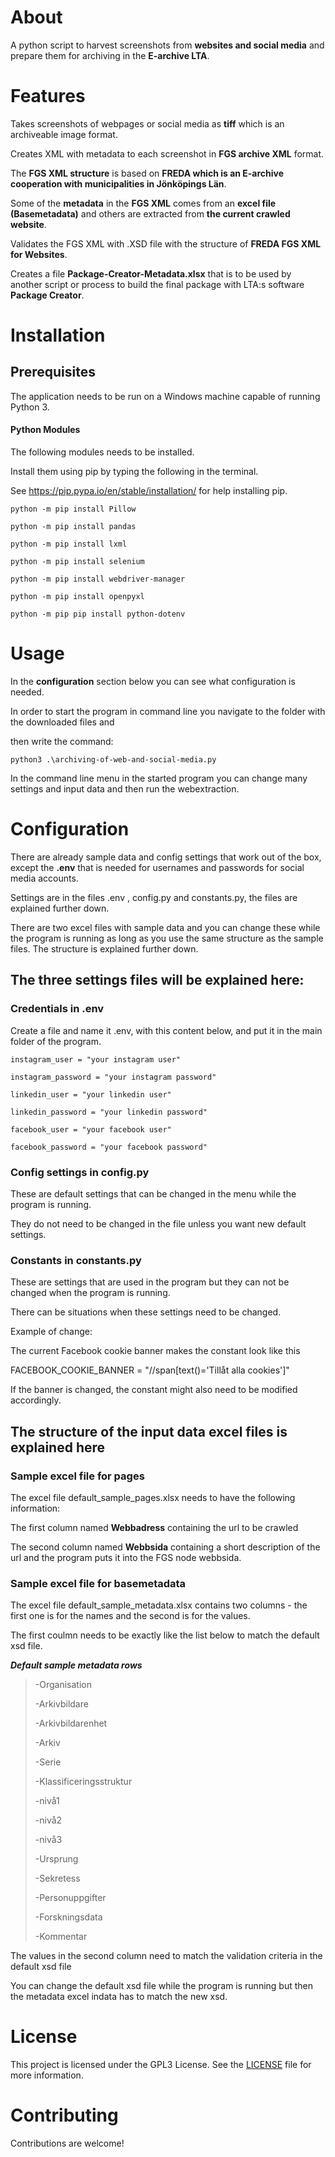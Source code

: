 # About
A python script to harvest screenshots from **websites and social media** and prepare them for archiving in the **E-archive LTA**.

# Features
Takes screenshots of webpages or social media as **tiff** which is an archiveable image format.

Creates XML with metadata to each screenshot in **FGS archive XML** format.

The **FGS XML structure** is based on **FREDA which is an E-archive cooperation with municipalities in Jönköpings Län**.

Some of the **metadata** in the **FGS XML** comes from an **excel file (Basemetadata)** and others are extracted from **the current crawled website**.

Validates the FGS XML with .XSD file with the structure of **FREDA FGS XML for Websites**.

Creates a file **Package-Creator-Metadata.xlsx** that is to be used by another script or process to build the final package with LTA:s software **Package Creator**.

# Installation


## Prerequisites
The application needs to be run on a Windows machine capable of running Python 3.
 

#### Python Modules
The following modules needs to be installed.
 
Install them using pip by typing the following in the terminal.
 
See https://pip.pypa.io/en/stable/installation/ for help installing pip.
 
```
python -m pip install Pillow 
```

```
python -m pip install pandas
```

```
python -m pip install lxml
```

```
python -m pip install selenium
```

```
python -m pip install webdriver-manager
```

```
python -m pip install openpyxl
```

```
python -m pip pip install python-dotenv
```

# Usage
In the **configuration** section below you can see what configuration is needed.

In order to start the program in command line you navigate to the folder with the downloaded files and

then write the command: 
 
```
python3 .\archiving-of-web-and-social-media.py
```

In the command line menu in the started program you can change many settings and input data and then run the webextraction.

# Configuration
There are already sample data and config settings that work out of the box, except the **.env** that
is needed for usernames and passwords for social media accounts.

Settings are in the files .env , config.py and constants.py, the files are explained further down. 

There are two excel files with sample data and you can change these while the program is running as long as you use the same 
structure as the sample files. The structure is explained further down.

## The three settings files will be explained here: ###
### Credentials in .env 
Create a file and name it .env, with this content below, and put it in the main folder of the program.

```
instagram_user = "your instagram user"

instagram_password = "your instagram password"

linkedin_user = "your linkedin user"

linkedin_password = "your linkedin password"

facebook_user = "your facebook user"

facebook_password = "your facebook password"
```
### Config settings in config.py
These are default settings that can be changed in the menu while the program is running.

They do not need to be changed in the file unless you want new default settings.

### Constants in constants.py
These are settings that are used in the program but they can not be changed when the program is running.
 
There can be situations when these settings need to be changed.


Example of change: 

The current Facebook cookie banner makes the constant look like this

FACEBOOK_COOKIE_BANNER = "//span[text()='Tillåt alla cookies']"

If the banner is changed, the constant might also need to be modified accordingly.

## The structure of the input data excel files is explained here ###
### Sample excel file for pages ###

The excel file default_sample_pages.xlsx needs to have the following information:

The first column named **Webbadress** containing the url to be crawled

The second column named **Webbsida** containing a short description of the url and the program puts it into the FGS node webbsida.

### Sample excel file for basemetadata ###

The excel file default_sample_metadata.xlsx contains two columns - the first one is for the names and the second is for the values.

The first coulmn needs to be exactly like the list below to match the default xsd file. 

***Default sample metadata rows***
>-Organisation
>
>-Arkivbildare
>
>-Arkivbildarenhet
>
>-Arkiv
>
>-Serie
>
>-Klassificeringsstruktur
>
>-nivå1
>
>-nivå2
>
>-nivå3
>
>-Ursprung
>
>-Sekretess
>
>-Personuppgifter
>
>-Forskningsdata
>
>-Kommentar


The values in the second column need to match the validation criteria in the default xsd file

You can change the default xsd file while the program is running but then the metadata excel indata has to match the new xsd. 

# License
This project is licensed under the GPL3 License. See the [LICENSE](LICENSE.txt) file for more information.  

# Contributing
Contributions are welcome! 



